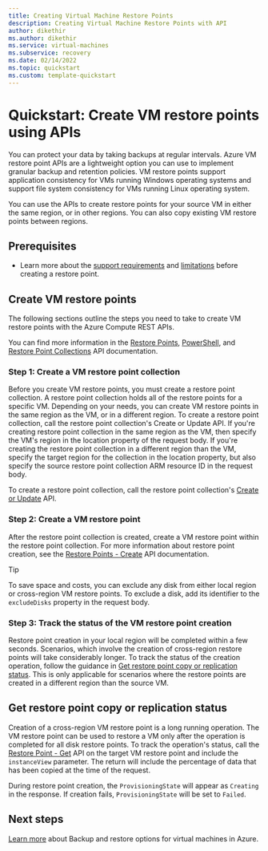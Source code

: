 ```yaml
---
title: Creating Virtual Machine Restore Points
description: Creating Virtual Machine Restore Points with API
author: dikethir
ms.author: dikethir
ms.service: virtual-machines
ms.subservice: recovery
ms.date: 02/14/2022
ms.topic: quickstart 
ms.custom: template-quickstart 
---
```


# Quickstart: Create VM restore points using APIs

You can protect your data by taking backups at regular intervals. Azure VM restore point APIs are a lightweight option you can use to implement granular backup and retention policies. VM restore points support application consistency for VMs running Windows operating systems and support file system consistency for VMs running Linux operating system. 

You can use the APIs to create restore points for your source VM in either the same region, or in other regions. You can also copy existing VM restore points between regions.

## Prerequisites

- Learn more about the [support requirements](concepts-restore-points.md) and [limitations](virtual-machines-create-restore-points.md#limitations) before creating a restore point.

## Create VM restore points

The following sections outline the steps you need to take to create VM restore points with the Azure Compute REST APIs.

You can find more information in the [Restore Points](/rest/api/compute/restore-points), [PowerShell](/powershell/module/az.compute/new-azrestorepoint), and [Restore Point Collections](/rest/api/compute/restore-point-collections) API documentation.

### Step 1: Create a VM restore point collection

Before you create VM restore points, you must create a restore point collection. A restore point collection holds all of the restore points for a specific VM. Depending on your needs, you can create VM restore points in the same region as the VM, or in a different region.
To create a restore point collection, call the restore point collection's Create or Update API. If you're creating restore point collection in the same region as the VM, then specify the VM's region in the location property of the request body. If you're creating the restore point collection in a different region than the VM, specify the target region for the collection in the location property, but also specify the source restore point collection ARM resource ID in the request body.
 
To create a restore point collection, call the restore point collection's [Create or Update](/rest/api/compute/restore-point-collections/create-or-update) API.

### Step 2: Create a VM restore point

After the restore point collection is created, create a VM restore point within the restore point collection. For more information about restore point creation, see the [Restore Points - Create](/rest/api/compute/restore-points/create) API documentation.

> [!TIP]
> To save space and costs, you can exclude any disk from either local region or cross-region VM restore points. To exclude a disk, add its identifier to the `excludeDisks` property in the request body.

### Step 3: Track the status of the VM restore point creation

Restore point creation in your local region will be completed within a few seconds. Scenarios, which involve the creation of cross-region restore points will take considerably longer. To track the status of the creation operation, follow the guidance in [Get restore point copy or replication status](#get-restore-point-copy-or-replication-status). This is only applicable for scenarios where the restore points are created in a different region than the source VM.

## Get restore point copy or replication status

Creation of a cross-region VM restore point is a long running operation. The VM restore point can be used to restore a VM only after the operation is completed for all disk restore points. To track the operation's status, call the [Restore Point - Get](/rest/api/compute/restore-points/get) API on the target VM restore point and include the `instanceView` parameter. The return will include the percentage of data that has been copied at the time of the request.

During restore point creation, the `ProvisioningState` will appear as `Creating` in the response. If creation fails, `ProvisioningState` will be set to `Failed`.

## Next steps

[Learn more](backup-recovery.md) about Backup and restore options for virtual machines in Azure.